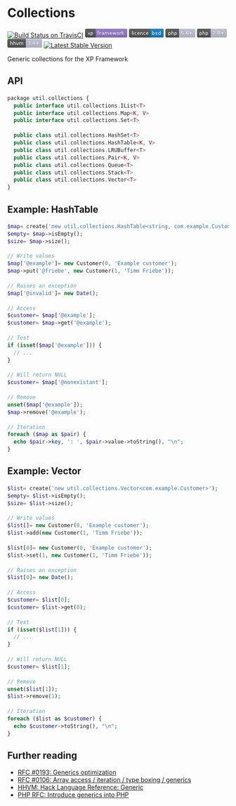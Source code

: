 Collections
===========

[![Build Status on TravisCI](https://secure.travis-ci.org/xp-framework/collections.svg)](http://travis-ci.org/xp-framework/collections)
[![XP Framework Module](https://raw.githubusercontent.com/xp-framework/web/master/static/xp-framework-badge.png)](https://github.com/xp-framework/core)
[![BSD Licence](https://raw.githubusercontent.com/xp-framework/web/master/static/licence-bsd.png)](https://github.com/xp-framework/core/blob/master/LICENCE.md)
[![Required PHP 5.6+](https://raw.githubusercontent.com/xp-framework/web/master/static/php-5_6plus.png)](http://php.net/)
[![Supports PHP 7.0+](https://raw.githubusercontent.com/xp-framework/web/master/static/php-7_0plus.png)](http://php.net/)
[![Supports HHVM 3.4+](https://raw.githubusercontent.com/xp-framework/web/master/static/hhvm-3_4plus.png)](http://hhvm.com/)
[![Latest Stable Version](https://poser.pugx.org/xp-framework/collections/version.png)](https://packagist.org/packages/xp-framework/collections)

Generic collections for the XP Framework

API
---
```php
package util.collections {
  public interface util.collections.IList<T>
  public interface util.collections.Map<K, V>
  public interface util.collections.Set<T>

  public class util.collections.HashSet<T>
  public class util.collections.HashTable<K, V>
  public class util.collections.LRUBuffer<T>
  public class util.collections.Pair<K, V>
  public class util.collections.Queue<T>
  public class util.collections.Stack<T>
  public class util.collections.Vector<T>
}
```

Example: HashTable
------------------
```php
$map= create('new util.collections.HashTable<string, com.example.Customer>');
$empty= $map->isEmpty();
$size= $map->size();

// Write values
$map['@example']= new Customer(0, 'Example customer');
$map->put('@friebe', new Customer(1, 'Timm Friebe'));

// Raises an exception
$map['@invalid']= new Date();

// Access
$customer= $map['@example'];
$customer= $map->get('@example');

// Test
if (isset($map['@example'])) {
  // ...
}

// Will return NULL
$customer= $map['@nonexistant'];

// Remove
unset($map['@example']);
$map->remove('@example');

// Iteration
foreach ($map as $pair) {
  echo $pair->key, ': ', $pair->value->toString(), "\n";
}
```

Example: Vector
---------------
```php
$list= create('new util.collections.Vector<com.example.Customer>');
$empty= $list->isEmpty();
$size= $list->size();

// Write values
$list[]= new Customer(0, 'Example customer');
$list->add(new Customer(1, 'Timm Friebe'));

$list[0]= new Customer(0, 'Example customer');
$list->set(1, new Customer(1, 'Timm Friebe'));

// Raises an exception
$list[0]= new Date();

// Access
$customer= $list[0];
$customer= $list->get(0);

// Test
if (isset($list[1])) {
  // ...
}

// Will return NULL
$customer= $list[1];

// Remove
unset($list[1]);
$list->remove(1);

// Iteration
foreach ($list as $customer) {
  echo $customer->toString(), "\n";
}
```

Further reading
---------------
* [RFC #0193: Generics optimization](https://github.com/xp-framework/rfc/issues/193)
* [RFC #0106: Array access / iteration / type boxing / generics](https://github.com/xp-framework/rfc/issues/106)
* [HHVM: Hack Language Reference: Generic](http://docs.hhvm.com/manual/en/hack.generics.php)
* [PHP RFC: Introduce generics into PHP](https://wiki.php.net/rfc/generics)